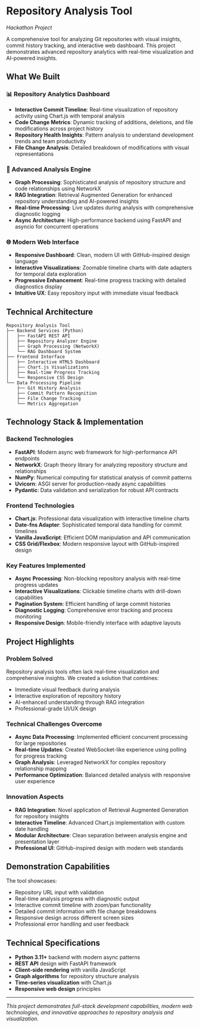 # Repository Analysis Tool
*Hackathon Project*

A comprehensive tool for analyzing Git repositories with visual insights, commit history tracking, and interactive web dashboard. This project demonstrates advanced repository analytics with real-time visualization and AI-powered insights.

## What We Built

### 📊 Repository Analytics Dashboard
- **Interactive Commit Timeline**: Real-time visualization of repository activity using Chart.js with temporal analysis
- **Code Change Metrics**: Dynamic tracking of additions, deletions, and file modifications across project history
- **Repository Health Insights**: Pattern analysis to understand development trends and team productivity
- **File Change Analysis**: Detailed breakdown of modifications with visual representations

### 🎯 Advanced Analysis Engine
- **Graph Processing**: Sophisticated analysis of repository structure and code relationships using NetworkX
- **RAG Integration**: Retrieval Augmented Generation for enhanced repository understanding and AI-powered insights
- **Real-time Processing**: Live updates during analysis with comprehensive diagnostic logging
- **Async Architecture**: High-performance backend using FastAPI and asyncio for concurrent operations

### 🌐 Modern Web Interface
- **Responsive Dashboard**: Clean, modern UI with GitHub-inspired design language
- **Interactive Visualizations**: Zoomable timeline charts with date adapters for temporal data exploration
- **Progressive Enhancement**: Real-time progress tracking with detailed diagnostics display
- **Intuitive UX**: Easy repository input with immediate visual feedback

## Technical Architecture

```
Repository Analysis Tool
├── Backend Services (Python)
│   ├── FastAPI REST API
│   ├── Repository Analyzer Engine
│   ├── Graph Processing (NetworkX)
│   └── RAG Dashboard System
├── Frontend Interface
│   ├── Interactive HTML5 Dashboard
│   ├── Chart.js Visualizations
│   ├── Real-time Progress Tracking
│   └── Responsive CSS Design
└── Data Processing Pipeline
    ├── Git History Analysis
    ├── Commit Pattern Recognition
    ├── File Change Tracking
    └── Metrics Aggregation
```

## Technology Stack & Implementation

### Backend Technologies
- **FastAPI**: Modern async web framework for high-performance API endpoints
- **NetworkX**: Graph theory library for analyzing repository structure and relationships
- **NumPy**: Numerical computing for statistical analysis of commit patterns
- **Uvicorn**: ASGI server for production-ready async capabilities
- **Pydantic**: Data validation and serialization for robust API contracts

### Frontend Technologies
- **Chart.js**: Professional data visualization with interactive timeline charts
- **Date-fns Adapter**: Sophisticated temporal data handling for commit timelines
- **Vanilla JavaScript**: Efficient DOM manipulation and API communication
- **CSS Grid/Flexbox**: Modern responsive layout with GitHub-inspired design

### Key Features Implemented
- **Async Processing**: Non-blocking repository analysis with real-time progress updates
- **Interactive Visualizations**: Clickable timeline charts with drill-down capabilities
- **Pagination System**: Efficient handling of large commit histories
- **Diagnostic Logging**: Comprehensive error tracking and process monitoring
- **Responsive Design**: Mobile-friendly interface with adaptive layouts

## Project Highlights

### Problem Solved
Repository analysis tools often lack real-time visualization and comprehensive insights. We created a solution that combines:
- Immediate visual feedback during analysis
- Interactive exploration of repository history
- AI-enhanced understanding through RAG integration
- Professional-grade UI/UX design

### Technical Challenges Overcome
- **Async Data Processing**: Implemented efficient concurrent processing for large repositories
- **Real-time Updates**: Created WebSocket-like experience using polling for progress tracking
- **Graph Analysis**: Leveraged NetworkX for complex repository relationship mapping
- **Performance Optimization**: Balanced detailed analysis with responsive user experience

### Innovation Aspects
- **RAG Integration**: Novel application of Retrieval Augmented Generation for repository insights
- **Interactive Timeline**: Advanced Chart.js implementation with custom date handling
- **Modular Architecture**: Clean separation between analysis engine and presentation layer
- **Professional UI**: GitHub-inspired design with modern web standards

## Demonstration Capabilities

The tool showcases:
- Repository URL input with validation
- Real-time analysis progress with diagnostic output
- Interactive commit timeline with zoom/pan functionality
- Detailed commit information with file change breakdowns
- Responsive design across different screen sizes
- Professional error handling and user feedback

## Technical Specifications

- **Python 3.11+** backend with modern async patterns
- **REST API** design with FastAPI framework
- **Client-side rendering** with vanilla JavaScript
- **Graph algorithms** for repository structure analysis
- **Time-series visualization** with Chart.js
- **Responsive web design** principles

---

*This project demonstrates full-stack development capabilities, modern web technologies, and innovative approaches to repository analysis and visualization.*
